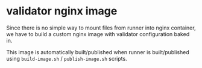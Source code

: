 # validator nginx image

Since there is no simple way to mount files from runner into nginx container, we have to build a custom nginx image with validator configuration baked in.

This image is automatically built/published when runner is built/published using `build-image.sh` / `publish-image.sh` scripts.
